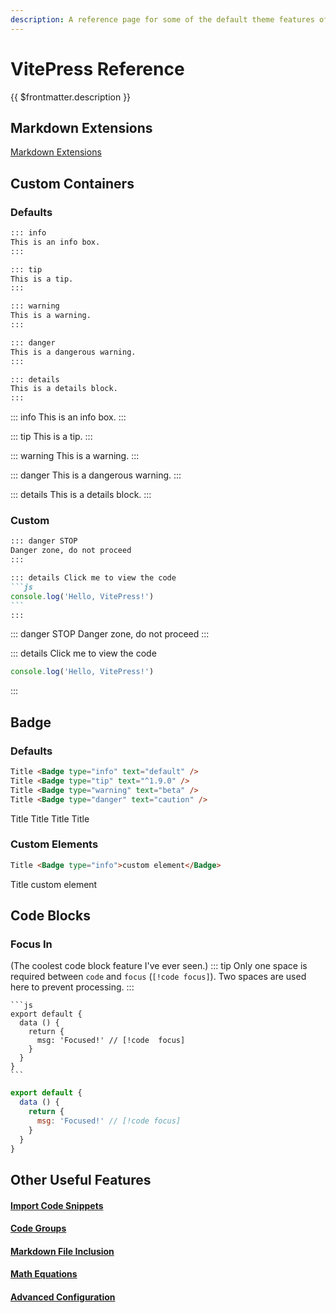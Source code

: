 ```yaml
---
description: A reference page for some of the default theme features of VitePress.
---
```


# VitePress Reference
{{ $frontmatter.description }}

## Markdown Extensions
[Markdown Extensions](https://vitepress.dev/guide/markdown)

## Custom Containers
### Defaults
```md
::: info
This is an info box.
:::

::: tip
This is a tip.
:::

::: warning
This is a warning.
:::

::: danger
This is a dangerous warning.
:::

::: details
This is a details block.
:::
```

::: info
This is an info box.
:::

::: tip
This is a tip.
:::

::: warning
This is a warning.
:::

::: danger
This is a dangerous warning.
:::

::: details
This is a details block.
:::

### Custom
````md
::: danger STOP
Danger zone, do not proceed
:::

::: details Click me to view the code
```js
console.log('Hello, VitePress!')
```
:::
````

::: danger STOP
Danger zone, do not proceed
:::

::: details Click me to view the code
```js
console.log('Hello, VitePress!')
```
:::

## Badge
### Defaults
```html
Title <Badge type="info" text="default" />
Title <Badge type="tip" text="^1.9.0" />
Title <Badge type="warning" text="beta" />
Title <Badge type="danger" text="caution" />
```
Title <Badge type="info" text="default" />
Title <Badge type="tip" text="^1.9.0" />
Title <Badge type="warning" text="beta" />
Title <Badge type="danger" text="caution" />

### Custom Elements
```html
Title <Badge type="info">custom element</Badge>
```
Title <Badge type="info">custom element</Badge>

## Code Blocks
### Focus In
(The coolest code block feature I've ever seen.)
::: tip
Only one space is required between `code` and `focus` (`[!code focus]`). Two spaces are used here to prevent processing.
:::
````
```js
export default {
  data () {
    return {
      msg: 'Focused!' // [!code  focus]
    }
  }
}
```
````
```js
export default {
  data () {
    return {
      msg: 'Focused!' // [!code focus]
    }
  }
}
```

## Other Useful Features
#### [Import Code Snippets](https://vitepress.dev/guide/markdown#import-code-snippets)  
#### [Code Groups](https://vitepress.dev/guide/markdown#code-groups)  
#### [Markdown File Inclusion](https://vitepress.dev/guide/markdown#markdown-file-inclusion)  
#### [Math Equations](https://vitepress.dev/guide/markdown#math-equations)  
#### [Advanced Configuration](https://vitepress.dev/guide/markdown#advanced-configuration)  